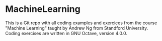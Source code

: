 # MachineLearning
This is a Git repo with all coding examples and exercices from the course "Machine Learning" taught by Andrew Ng from Standford University. Coding exercises are written in GNU Octave, version 4.0.0.
